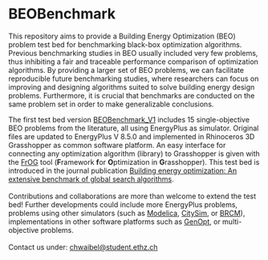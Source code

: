 # BEOBenchmark
This repository aims to provide a Building Energy Optimization (BEO) problem test bed for benchmarking black-box optimization algorithms. Previous benchmarking studies in BEO usually included very few problems, thus inhibiting a fair and traceable performance comparison of optimization algorithms. By providing a larger set of BEO problems, we can facilitate reproducible future benchmarking studies, where researchers can focus on improving and designing algorithms suited to solve building energy design problems. Furthermore, it is crucial that benchmarks are conducted on the same problem set in order to make generalizable conclusions. 

The first test bed version [BEOBenchmark_V1](https://github.com/christophwaibel/BEOBenchmark/releases/tag/v1.0) includes 15 single-objective BEO problems from the literature, all using EnergyPlus as simulator. Original files are updated to EnergyPlus V 8.5.0 and implemented in Rhinoceros 3D Grasshopper as common software platform. An easy interface for connecting any optimization algorithm (library) to Grasshopper is given with the [FrOG](https://github.com/Tomalwo/FrOG) tool (**F**ramework **f**or **O**ptimization in **G**rasshopper). This test bed is introduced in the journal publication [Building energy optimization: An extensive benchmark of global search algorithms](https://doi.org/10.1016/j.enbuild.2019.01.048). 
\
\
Contributions and collaborations are more than welcome to extend the test bed! Further developments could include more EnergyPlus problems, problems using other simulators (such as [Modelica](https://simulationresearch.lbl.gov/modelica/), [CitySim](https://citysim.epfl.ch/), or [BRCM](https://brcm.ethz.ch/doku.php)), implementations in other software platforms such as [GenOpt](https://simulationresearch.lbl.gov/GO/), or multi-objective problems. 
\
\
Contact us under: chwaibel@student.ethz.ch
